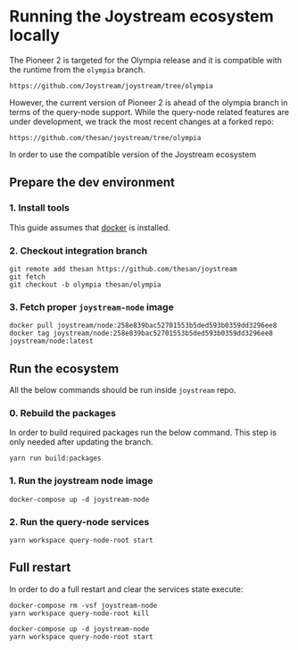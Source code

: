# Running the Joystream ecosystem locally

The Pioneer 2 is targeted for the Olympia release and it is compatible with the runtime from the `olympia` branch.

```
https://github.com/Joystream/joystream/tree/olympia
```

However, the current version of Pioneer 2 is ahead of the olympia branch in terms of the query-node support. While the query-node related features are under development, we track the most recent changes at a forked repo:

```
https://github.com/thesan/joystream/tree/olympia
```
In order to use the compatible version of the Joystream ecosystem

## Prepare the dev environment

### 1. Install tools

This guide assumes that [docker](https://www.docker.com/) is installed.

### 2. Checkout integration branch

```shell
git remote add thesan https://github.com/thesan/joystream
git fetch
git checkout -b olympia thesan/olympia
```

### 3. Fetch proper `joystream-node` image

```shell
docker pull joystream/node:258e839bac52701553b5ded593b0359dd3296ee8
docker tag joystream/node:258e839bac52701553b5ded593b0359dd3296ee8 joystream/node:latest
```

## Run the ecosystem

All the below commands should be run inside `joystream` repo.

### 0. Rebuild the packages

In order to build required packages run the below command. This step is only needed after updating the branch.

```shell
yarn run build:packages
```

### 1. Run the joystream node image

```shell
docker-compose up -d joystream-node
```

### 2. Run the query-node services

```shell
yarn workspace query-node-root start
```

## Full restart

In order to do a full restart and clear the services state execute:

```shell
docker-compose rm -vsf joystream-node
yarn workspace query-node-root kill

docker-compose up -d joystream-node
yarn workspace query-node-root start
```
